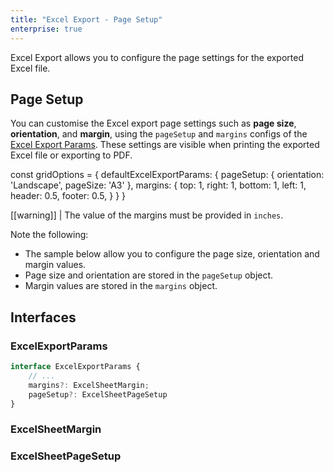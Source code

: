 ```yaml
---
title: "Excel Export - Page Setup"
enterprise: true
---
```


Excel Export allows you to configure the page settings for the exported Excel file.

## Page Setup

You can customise the Excel export page settings such as **page size**, **orientation**, and **margin**, using the `pageSetup` and `margins` configs of the [Excel Export Params](../excel-export-api/#excelexportparams). These settings are visible when printing the exported Excel file or exporting to PDF. 

<snippet>
const gridOptions = {
    defaultExcelExportParams: {
        pageSetup: {
            orientation: 'Landscape',
            pageSize: 'A3'
        },
        margins: {
            top: 1,
            right: 1,
            bottom: 1,
            left: 1,
            header: 0.5,
            footer: 0.5,
        }
    }
}
</snippet>

[[warning]]
| The value of the margins must be provided in `inches`.

Note the following:

- The sample below allow you to configure the page size, orientation and margin values.
- Page size and orientation are stored in the `pageSetup` object.
- Margin values are stored in the `margins` object.

<grid-example title='Excel Export - Page Setup' name='excel-export-page-setup' type='generated' options='{ "enterprise": true, "modules": ["clientside", "menu", "excel"], "exampleHeight": 815 }'></grid-example>

## Interfaces

### ExcelExportParams
```ts
interface ExcelExportParams {
    // ...
    margins?: ExcelSheetMargin;
    pageSetup?: ExcelSheetPageSetup
}
```

### ExcelSheetMargin
<interface-documentation interfaceName='ExcelSheetMargin'></interface-documentation>

### ExcelSheetPageSetup
<interface-documentation interfaceName='ExcelSheetPageSetup'></interface-documentation>
